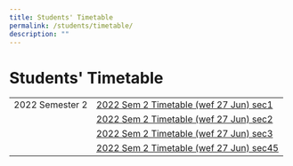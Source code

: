 ```yaml
---
title: Students' Timetable
permalink: /students/timetable/
description: ""
---
```

# **Students' Timetable**

|  	|  	|
|---	|---	|
| 2022 Semester 2 	| [2022 Sem 2 Timetable (wef 27 Jun) sec1](/files/2022-Sem-2-Timetable-wef-27-Jun-sec1.pdf) 	|
|  	| [2022 Sem 2 Timetable (wef 27 Jun) sec2](/files/2022-Sem-2-Timetable-wef-27-Jun-sec2.pdf) 	|
|  	| [2022 Sem 2 Timetable (wef 27 Jun) sec3](/files/2022-Sem-2-Timetable-wef-27-Jun-sec3.pdf) 	|
|  	| [2022 Sem 2 Timetable (wef 27 Jun) sec45](/files/2022-Sem-2-Timetable-wef-27-Jun-sec45.pdf) 	|